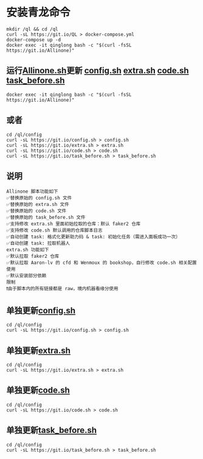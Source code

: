 # 安装青龙命令
```
mkdir /ql && cd /ql
curl -sL https://git.io/QL > docker-compose.yml
docker-compose up -d
docker exec -it qinglong bash -c "$(curl -fsSL https://git.io/Allinone)"
```

## 运行[Allinone.sh](https://raw.githubusercontent.com/Oreomeow/VIP/main/Scripts/sh/Allinone.sh)更新 [config.sh](https://raw.githubusercontent.com/Oreomeow/VIP/main/Conf/Qinglong/config.sample.sh) [extra.sh](https://raw.githubusercontent.com/Oreomeow/VIP/main/Tasks/qlrepo/extra.sh) [code.sh](https://raw.githubusercontent.com/Oreomeow/VIP/main/Scripts/sh/Helpcode2.8/code.sh) [task_before.sh](https://raw.githubusercontent.com/Oreomeow/VIP/main/Scripts/sh/Helpcode2.8/task_before.sh)
```
docker exec -it qinglong bash -c "$(curl -fsSL https://git.io/Allinone)"
```
## 或者
```
cd /ql/config
curl -sL https://git.io/config.sh > config.sh
curl -sL https://git.io/extra.sh > extra.sh
curl -sL https://git.io/code.sh > code.sh
curl -sL https://git.io/task_before.sh > task_before.sh
```
## 说明
```
Allinone 脚本功能如下
✅替换原始的 config.sh 文件
✅替换原始的 extra.sh 文件
✅替换原始的 code.sh 文件
✅替换原始的 task_before.sh 文件
✅支持修改 extra.sh 里面初始拉取的仓库：默认 faker2 仓库
✅支持修改 code.sh 默认调用的仓库脚本日志
✅自动创建 task: 格式化更新助力码 & task: 初始化任务（需进入面板成功一次）
✅自动创建 task: 拉取机器人
extra.sh 功能如下
✅默认拉取 faker2 仓库
✅默认拉取 Aaron-lv 的 cfd 和 Wenmoux 的 bookshop，自行修改 code.sh 相关配置使用
✅默认安装部分依赖
限制
❗️由于脚本内的所有链接都是 raw，境内机器看缘分使用
```

## 单独更新[config.sh](https://raw.githubusercontent.com/Oreomeow/VIP/main/Conf/Qinglong/config.sample.sh)
```
cd /ql/config
curl -sL https://git.io/config.sh > config.sh
```
## 单独更新[extra.sh](https://raw.githubusercontent.com/Oreomeow/VIP/main/Tasks/qlrepo/extra.sh)
```
cd /ql/config
curl -sL https://git.io/extra.sh > extra.sh
```
## 单独更新[code.sh](https://raw.githubusercontent.com/Oreomeow/VIP/main/Scripts/sh/Helpcode2.8/code.sh)
```
cd /ql/config
curl -sL https://git.io/code.sh > code.sh
```
## 单独更新[task_before.sh](https://raw.githubusercontent.com/Oreomeow/VIP/main/Scripts/sh/Helpcode2.8/task_before.sh)
```
cd /ql/config
curl -sL https://git.io/task_before.sh > task_before.sh
```
